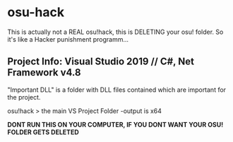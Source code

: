 # osu-hack
This is actually not a REAL osu!hack, this is DELETING your osu! folder. So it's like a Hacker punishment programm...

Project Info:
Visual Studio 2019 // C#, Net Framework v4.8
----
"Important DLL" is a folder with DLL files contained which are important for the project.

osu!hack > the main VS Project Folder
-output is x64

**DONT RUN THIS ON YOUR COMPUTER, IF YOU DONT WANT YOUR OSU! FOLDER GETS DELETED**
